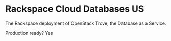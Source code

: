 Rackspace Cloud Databases US
============================

The Rackspace deployment of OpenStack Trove, the Database as a Service.

Production ready?
Yes
